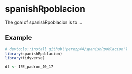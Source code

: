 
<!-- README.md is generated from README.Rmd. Please edit that file -->
spanishRpoblacion
=================

The goal of spanishRpoblacion is to ...

Example
-------

``` r
# devtools::install_github("perezp44/spanishRpoblacion")
library(spanishRpoblacion)
library(tidyverse)

df <- INE_padron_10_17
```
